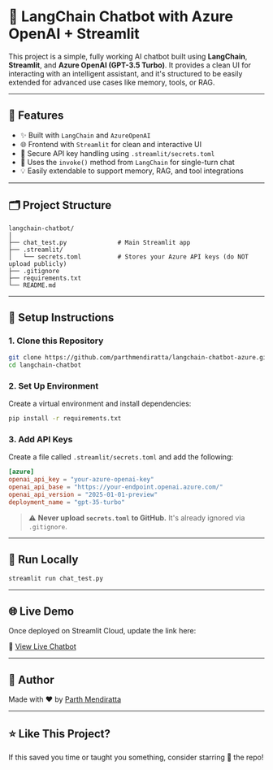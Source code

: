 # 💬 LangChain Chatbot with Azure OpenAI + Streamlit

This project is a simple, fully working AI chatbot built using **LangChain**, **Streamlit**, and **Azure OpenAI (GPT-3.5 Turbo)**. It provides a clean UI for interacting with an intelligent assistant, and it's structured to be easily extended for advanced use cases like memory, tools, or RAG.

---

## 🚀 Features

- ✨ Built with `LangChain` and `AzureOpenAI`
- 🌐 Frontend with `Streamlit` for clean and interactive UI
- 🔐 Secure API key handling using `.streamlit/secrets.toml`
- 🧠 Uses the `invoke()` method from `LangChain` for single-turn chat
- 💡 Easily extendable to support memory, RAG, and tool integrations

---

## 🗂️ Project Structure

```
langchain-chatbot/
│
├── chat_test.py              # Main Streamlit app
├── .streamlit/
│   └── secrets.toml          # Stores your Azure API keys (do NOT upload publicly)
├── .gitignore
├── requirements.txt
└── README.md
```

---

## 🔧 Setup Instructions

### 1. Clone this Repository

```bash
git clone https://github.com/parthmendiratta/langchain-chatbot-azure.git
cd langchain-chatbot
```

### 2. Set Up Environment

Create a virtual environment and install dependencies:

```bash
pip install -r requirements.txt
```

### 3. Add API Keys

Create a file called `.streamlit/secrets.toml` and add the following:

```toml
[azure]
openai_api_key = "your-azure-openai-key"
openai_api_base = "https://your-endpoint.openai.azure.com/"
openai_api_version = "2025-01-01-preview"
deployment_name = "gpt-35-turbo"
```

> ⚠️ **Never upload `secrets.toml` to GitHub.** It's already ignored via `.gitignore`.

---

## 🧪 Run Locally

```bash
streamlit run chat_test.py
```

---

## 🌐 Live Demo

Once deployed on Streamlit Cloud, update the link here:

🔗 [View Live Chatbot](https://langchain-chatbot-azure-adbtboffypdkgbsw9fhiro.streamlit.app/)

---

## 🙌 Author

Made with ❤️ by [Parth Mendiratta](https://github.com/parthmendiratta)

---

## ⭐ Like This Project?

If this saved you time or taught you something, consider starring 🌟 the repo!
